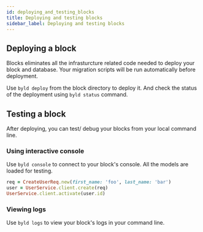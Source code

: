 ```yaml
---
id: deploying_and_testing_blocks
title: Deploying and testing blocks
sidebar_label: Deploying and testing blocks
---
```

## Deploying a block

Blocks eliminates all the infrasturcture related code needed to deploy your
block and database. Your migration scripts will be run automatically before
deployment.

Use `byld deploy` from the block directory to deploy it. And check the status
of the deployment using `byld status` command.


## Testing a block

After deploying, you can test/ debug your blocks from your local command line.

### Using interactive console

Use `byld console` to connect to your block's console. All the models are
loaded for testing.

```ruby
req = CreateUserReq.new(first_name: 'foo', last_name: 'bar')
user = UserService.client.create(req)
UserService.client.activate(user.id)
```

### Viewing logs

Use `byld logs` to view your block's logs in your command line.

